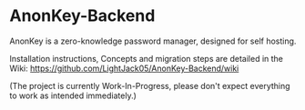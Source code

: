 # AnonKey-Backend
AnonKey is a zero-knowledge password manager, designed for self hosting.

Installation instructions, Concepts and migration steps are detailed in the Wiki: 
https://github.com/LightJack05/AnonKey-Backend/wiki

(The project is currently Work-In-Progress, please don't expect everything to work as intended immediately.)
